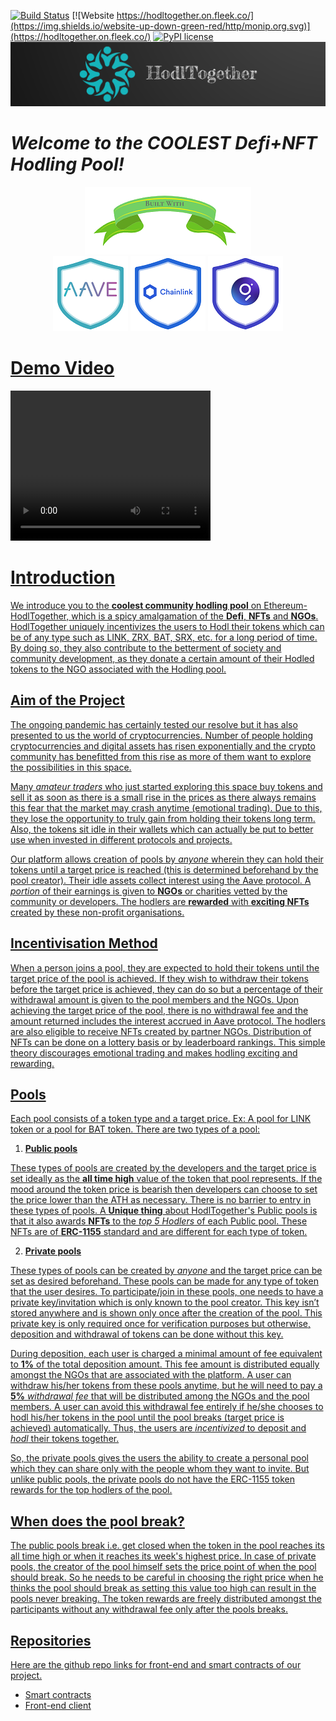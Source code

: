 [![Build Status](https://travis-ci.org/joemccann/dillinger.svg?branch=master)](https://travis-ci.org/joemccann/dillinger) [![Website https://hodltogether.on.fleek.co/](https://img.shields.io/website-up-down-green-red/http/monip.org.svg)](https://hodltogether.on.fleek.co/) [![PyPI license](https://img.shields.io/pypi/l/ansicolortags.svg)](https://pypi.python.org/pypi/ansicolortags/)
<img width="1000" src="./images/HodlTogether-Logo-final.png">

# _Welcome to the COOLEST Defi+NFT Hodling Pool!_

<p align = center>
<img src= "./images/built-with.png">
<br>
<img src="./images/aave-final-trans.png">
<img src="./images/chainlink-final-trans.png">
<a href="https://thegraph.com/" >
<img src="./images/the-graph-trans-2.png">
</p>

# Demo Video
<video width="320" height="240" controls>
  <source src="https://www.youtube.com/watch?v=OnuRyRf4ymI" type="video/mp4">
</video>

# Introduction
We introduce you to the __coolest community hodling pool__ on Ethereum- HodlTogether, which is a spicy amalgamation of the __Defi__, __NFTs__ and __NGOs__. HodlTogether uniquely incentivizes the users to Hodl their tokens which can be of any type such as LINK, ZRX, BAT, SRX, etc. for a long period of time. By doing so, they also contribute to the betterment of society and community development, as they donate a certain amount of their Hodled tokens to the NGO associated with the Hodling pool.

## Aim of the Project
The ongoing pandemic has certainly tested our resolve but it has also presented to us the world of cryptocurrencies. Number of people holding cryptocurrencies and digital assets has risen exponentially and the crypto community has benefitted from this rise as more of them want to explore the possibilities in this space. 

Many *amateur traders* who just started exploring this space buy tokens and sell it as soon as there is a small rise in the prices as there always remains this fear that the market may crash anytime (emotional trading). Due to this, they lose the opportunity to truly gain from holding their tokens long term. Also, the tokens sit idle in their wallets which can actually be put to better use when invested in different protocols and projects.

Our platform allows creation of pools by *anyone* wherein they can hold their tokens until a target price is reached (this is determined beforehand by the pool creator). Their idle assets collect interest using the Aave protocol. A *portion* of their earnings is given to __NGOs__ or charities vetted by the community or developers. The hodlers are __rewarded__ with __exciting NFTs__ created by these non-profit organisations.

## Incentivisation Method

When a person joins a pool, they are expected to hold their tokens until the target price of the pool is achieved. If they wish to withdraw their tokens before the target price is achieved, they can do so but a percentage of their withdrawal amount is given to the pool members and the NGOs. Upon achieving the target price of the pool, there is no withdrawal fee and the amount returned includes the interest accrued in Aave protocol. The hodlers are also eligible to receive NFTs created by partner NGOs. Distribution of NFTs can be done on a lottery basis or by leaderboard rankings. This simple theory discourages emotional trading and makes hodling exciting and rewarding.

## Pools

Each pool consists of a token type and a target price. Ex: A pool for LINK token or a pool for BAT token. There are two types of a pool:

1. __Public pools__

These types of pools are created by the developers and the target price is set ideally as the __all time high__ value of the token that pool represents. If the mood around the token price is bearish then developers can choose to set the price lower than the ATH as necessary. There is no barrier to entry in these types of pools. A __Unique thing__ about HodlTogether's Public pools is that it also awards __NFTs__ to the *top 5 Hodlers* of each Public pool. These NFTs are of __ERC-1155__ standard and are different for each type of token.

2. __Private pools__

These types of pools can be created by *anyone* and the target price can be set as desired beforehand. These pools can be made for any type of token that the user desires. To participate/join in these pools, one needs to have a private key/invitation which is only known to the pool creator. This key isn’t stored anywhere and is shown only once after the creation of the pool. This private key is only required once for verification purposes but otherwise, deposition and withdrawal of tokens can be done without this key.  

During deposition, each user is charged a minimal amount of fee equivalent to __1%__ of the total deposition amount. This fee amount is distributed equally amongst the NGOs that are associated with the platform. A user can withdraw his/her tokens from these pools anytime, but he will need to pay a __5%__ *withdrawal fee* that will be distributed among the NGOs and the pool members. A user can avoid this withdrawal fee entirely if he/she chooses to hodl his/her tokens in the pool until the pool breaks (target price is achieved) automatically. Thus, the users are *incentivized* to deposit and *hodl* their tokens together.

So, the private pools gives the users the ability to create a personal pool which they can share only with the people whom they want to invite. But unlike public pools, the private pools do not have the ERC-1155 token rewards for the top hodlers of the pool.  

## When does the pool break?
The public pools break i.e. get closed when the token in the pool reaches its all time high or when it reaches its week's highest price. In case of private pools, the creator of the pool himself sets the price point of when the pool should break. So he needs to be careful in choosing the right price when he thinks the pool should break as setting this value too high can result in the  pools never breaking. The token rewards are freely distributed amongst the participants without any withdrawal fee only after the pools breaks.
## Repositories
 Here are the github repo links for front-end and smart contracts of our project.
 - [Smart contracts](https://github.com/chainGers-2021/our-contracts)
 - [Front-end client](https://github.com/chainGers-2021/frontend-client)

